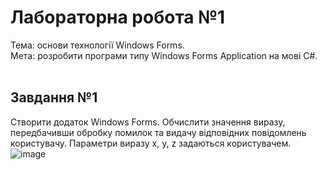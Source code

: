# Лабораторна робота №1 <br/>
Тема: основи технології Windows Forms.<br/>
Мета: розробити програми типу Windows Forms Application на мові C#.<br/>
<br/>
## Завдання №1
Створити додаток Windows Forms. Обчислити значення виразу, передбачивши обробку помилок та видачу відповідних повідомлень користувачу. Параметри виразу x, y, z задаються користувачем.<br/>
![image](https://github.com/user-attachments/assets/69032cf9-bca2-407b-a879-b5ddfdd4541f)

